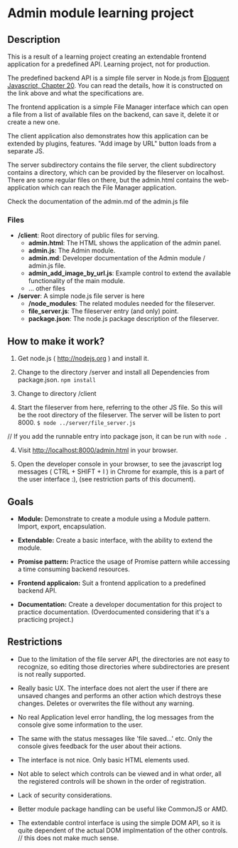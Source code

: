 Admin module learning project
=============================

Description
-----------
This is a result of a learning project creating an extendable frontend
application for a predefined API. Learning project, not for production.

The predefined backend API is a simple file server in Node.js from
[Eloquent Javascript, Chapter 20](http://eloquentjavascript.net/20_node.html#h_LvXChBt2KP).
You can read the details, how it is constructed on the link above and what the
specifications are.

The frontend application is a simple File Manager interface which can open a file
from a list of available files on the backend, can save it, delete it or create
a new one.

The client application also demonstrates how this application can be extended by
plugins, features. "Add image by URL" button loads from a separate JS.

The server subdirectory contains the file server, the client subdirectory contains
a directory, which can be provided by the fileserver on localhost. There are some
regular files on there, but the admin.html contains the web-application which can reach
the File Manager application.

Check the documentation of the admin.md of the admin.js file

### Files
* **/client**: Root directory of public files for serving.
  * **admin.html**: The HTML shows the application of the admin panel.
  * **admin.js**: The Admin module.
  * **admin.md**: Developer documentation of the Admin module / admin.js file.
  * **admin_add_image_by_url.js**: Example control to extend the available
    functionality of the main module.
  * ... other files
* **/server**: A simple node.js file server is here
  * **/node_modules**: The related modules needed for the fileserver.
  * **file_server.js**: The fileserver entry (and only) point.
  * **package.json**: The node.js package description of the fileserver.

How to make it work?
--------------------
1. Get node.js ( http://nodejs.org ) and install it.

2. Change to the directory /server and install all Dependencies from package.json.
  `npm install`

2. Change to directory /client

3. Start the fileserver from here, referring to the other JS file. So this will
   be the root directory of the fileserver. The server will be listen to port 8000.
   `$ node ../server/file_server.js`

// If you add the runnable entry into package json, it can be run with 
   `node .`

4. Visit [http://localhost:8000/admin.html](http://localhost:8000/admin.html)
  in your browser.

5. Open the developer console in your browser, to see the javascript log messages
  ( CTRL + SHIFT + I ) in Chrome for example, this is a part of the user interface :),
  (see restriction parts of this document).

Goals
------
* **Module:** Demonstrate to create a module using a Module pattern. Import,
  export, encapsulation.

* **Extendable:** Create a basic interface, with the ability to extend the module.

* **Promise pattern:** Practice the usage of Promise pattern while accessing a
  time consuming backend resources.

* **Frontend applicaion:** Suit a frontend application to a predefined backend API.

* **Documentation:** Create a developer documentation for this project to practice
  documentation. (Overdocumented considering that it's a practicing project.)

Restrictions
------------

* Due to the limitation of the file server API, the directories are not easy
  to recognize, so editing those directories where subdirectories are present is
  not really supported.

* Really basic UX. The interface does not alert the user if there are unsaved changes and
  performs an other action which destroys these changes. Deletes or overwrites the file
  without any warning.

* No real Application level error handling, the log messages from the console give
  some information to the user.

* The same with the status messages like 'file saved...' etc. Only the console
  gives feedback for the user about their actions.

* The interface is not nice. Only basic HTML elements used.

* Not able to select which controls can be viewed and in what order, all the registered
  controls will be shown in the order of registration.

* Lack of security considerations.

* Better module package handling can be useful like CommonJS or AMD.

* The extendable control interface is using the simple DOM API, so it is quite dependent
  of the actual DOM implmentation of the other controls. // this does not make much sense.
